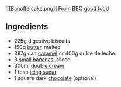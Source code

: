 ![[Banoffe cake.png]]
[From BBC good food](https://www.bbcgoodfood.com/recipes/easy-banoffee-pie)
## Ingredients

- 225g digestive biscuits
- 150g [butter](https://www.bbcgoodfood.com/glossary/butter-glossary), melted
- 397g can [caramel](https://www.bbcgoodfood.com/glossary/caramel-glossary) or 400g dulce de leche
- 3 [small bananas](https://www.bbcgoodfood.com/glossary/banana-glossary), sliced
- 300ml [double cream](https://www.bbcgoodfood.com/glossary/cream-glossary)
- 1 tbsp [icing sugar](https://www.bbcgoodfood.com/glossary/sugar-glossary)
- 1 square dark [chocolate](https://www.bbcgoodfood.com/glossary/chocolate-glossary) (optional)